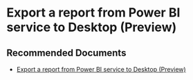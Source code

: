   <properties
	pageTitle="export a report from power bi service to pbix"
	description="export a report from power bi service to pbix"
	service="microsoft.PowerBIDedicated"
	resource="capacities"
	authors="pjfreitas"
	ms.author="pfreitas"	
	displayOrder="100"
	selfHelpType="generic"
	supportTopicIds="32628101"
	productPesIds="16334"
	cloudEnvironments="public, MoonCake, fairfax" 
	articleId="c305730a-4aae-2157-2359-6da76468d46b"
	ownershipId="PowerBI_PowerBI"
/>

# Export a report from Power BI service to Desktop (Preview)

## **Recommended Documents**

* [Export a report from Power BI service to Desktop (Preview)](https://docs.microsoft.com/power-bi/service-export-to-pbix)
